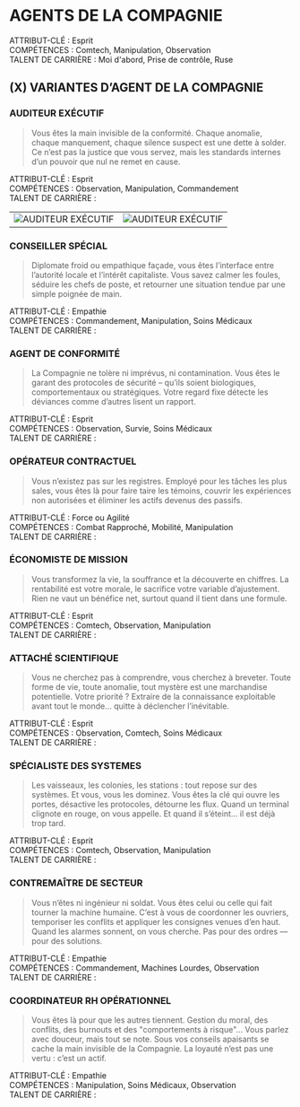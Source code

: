 # AGENTS DE LA COMPAGNIE

ATTRIBUT-CLÉ : Esprit\
COMPÉTENCES : Comtech, Manipulation, Observation\
TALENT DE CARRIÈRE : Moi d'abord, Prise de contrôle, Ruse

## (X) VARIANTES D’AGENT DE LA COMPAGNIE

### AUDITEUR EXÉCUTIF

> Vous êtes la main invisible de la conformité. Chaque anomalie, chaque manquement, chaque silence suspect est une dette à solder. Ce n’est pas la justice que vous servez, mais les standards internes d’un pouvoir que nul ne remet en cause.

ATTRIBUT-CLÉ : Esprit\
COMPÉTENCES : Observation, Manipulation, Commandement\
TALENT DE CARRIÈRE :

|                    |                    |
|--------------------|--------------------|
| ![AUDITEUR EXÉCUTIF](https://github.com/ChrisLex-Freelance/Alien_IAJDRPGAI/raw/main/Auditeur_Ex%C3%A9cutif_1.png) | ![AUDITEUR EXÉCUTIF](https://github.com/ChrisLex-Freelance/Alien_IAJDRPGAI/raw/main/Auditeur_Ex%C3%A9cutif_2.png) |

### CONSEILLER SPÉCIAL

> Diplomate froid ou empathique façade, vous êtes l’interface entre l’autorité locale et l’intérêt capitaliste. Vous savez calmer les foules, séduire les chefs de poste, et retourner une situation tendue par une simple poignée de main.

ATTRIBUT-CLÉ : Empathie\
COMPÉTENCES : Commandement, Manipulation, Soins Médicaux\
TALENT DE CARRIÈRE :

### AGENT DE CONFORMITÉ

> La Compagnie ne tolère ni imprévus, ni contamination. Vous êtes le garant des protocoles de sécurité – qu’ils soient biologiques, comportementaux ou stratégiques. Votre regard fixe détecte les déviances comme d’autres lisent un rapport.

ATTRIBUT-CLÉ : Esprit\
COMPÉTENCES : Observation, Survie, Soins Médicaux\
TALENT DE CARRIÈRE :

### OPÉRATEUR CONTRACTUEL

> Vous n’existez pas sur les registres. Employé pour les tâches les plus sales, vous êtes là pour faire taire les témoins, couvrir les expériences non autorisées et éliminer les actifs devenus des passifs.

ATTRIBUT-CLÉ : Force ou Agilité\
COMPÉTENCES : Combat Rapproché, Mobilité, Manipulation\
TALENT DE CARRIÈRE :

### ÉCONOMISTE DE MISSION

> Vous transformez la vie, la souffrance et la découverte en chiffres. La rentabilité est votre morale, le sacrifice votre variable d’ajustement. Rien ne vaut un bénéfice net, surtout quand il tient dans une formule.

ATTRIBUT-CLÉ : Esprit\
COMPÉTENCES : Comtech, Observation, Manipulation\
TALENT DE CARRIÈRE :

### ATTACHÉ SCIENTIFIQUE

> Vous ne cherchez pas à comprendre, vous cherchez à breveter. Toute forme de vie, toute anomalie, tout mystère est une marchandise potentielle. Votre priorité ? Extraire de la connaissance exploitable avant tout le monde… quitte à déclencher l’inévitable.

ATTRIBUT-CLÉ : Esprit\
COMPÉTENCES : Observation, Comtech, Soins Médicaux\
TALENT DE CARRIÈRE :

### SPÉCIALISTE DES SYSTEMES

> Les vaisseaux, les colonies, les stations : tout repose sur des systèmes. Et vous, vous les dominez. Vous êtes la clé qui ouvre les portes, désactive les protocoles, détourne les flux. Quand un terminal clignote en rouge, on vous appelle. Et quand il s’éteint… il est déjà trop tard.

ATTRIBUT-CLÉ : Esprit\
COMPÉTENCES : Comtech, Observation, Manipulation\
TALENT DE CARRIÈRE :

### CONTREMAÎTRE DE SECTEUR

> Vous n’êtes ni ingénieur ni soldat. Vous êtes celui ou celle qui fait tourner la machine humaine. C’est à vous de coordonner les ouvriers, temporiser les conflits et appliquer les consignes venues d’en haut. Quand les alarmes sonnent, on vous cherche. Pas pour des ordres — pour des solutions.

ATTRIBUT-CLÉ : Empathie\
COMPÉTENCES : Commandement, Machines Lourdes, Observation\
TALENT DE CARRIÈRE :

### COORDINATEUR RH OPÉRATIONNEL

> Vous êtes là pour que les autres tiennent. Gestion du moral, des conflits, des burnouts et des "comportements à risque"… Vous parlez avec douceur, mais tout se note. Sous vos conseils apaisants se cache la main invisible de la Compagnie. La loyauté n’est pas une vertu : c’est un actif.

ATTRIBUT-CLÉ : Empathie\
COMPÉTENCES : Manipulation, Soins Médicaux, Observation\
TALENT DE CARRIÈRE :
